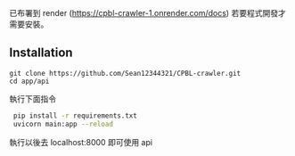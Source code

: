 已布署到 render (https://cpbl-crawler-1.onrender.com/docs)
若要程式開發才需要安裝。

## Installation

```base
git clone https://github.com/Sean12344321/CPBL-crawler.git
cd app/api
```

執行下面指令

```bash
 pip install -r requirements.txt
 uvicorn main:app --reload
```

執行以後去 localhost:8000 即可使用 api
